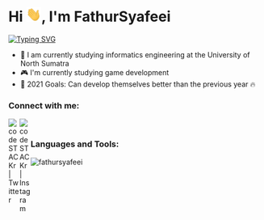 <h1>Hi <img src="https://raw.githubusercontent.com/ABSphreak/ABSphreak/master/gifs/Hi.gif" width="30px">, I'm FathurSyafeei</h1>

[![Typing SVG](https://readme-typing-svg.herokuapp.com?font=monospace&color=2c384a&ize=30&width=600&lines=A+student+associate's+degree+Informatics+Engineering)](https://git.io/typing-svg)

- 🔬 I am currently studying informatics engineering at the University of North Sumatra
- 🎮 I'm currently studying game development
- 🎯 2021 Goals: Can develop themselves better than the previous year 🔥

### Connect with me:
[<img align="left" alt="codeSTACKr | Twitter" width="22px" src="https://cdn.jsdelivr.net/npm/simple-icons@v3/icons/twitter.svg" />][twitter]
[<img align="left" alt="codeSTACKr | Instagram" width="22px" src="https://cdn.jsdelivr.net/npm/simple-icons@v3/icons/instagram.svg" />][instagram]
<br>
### Languages and Tools:
<p><img align="left" src="https://github-readme-stats.vercel.app/api/top-langs?username=fathursyafeei&show_icons=true&locale=en&layout=compact" alt="fathursyafeei" /></p>






[twitter]: https://twitter.com/BancinF
[instagram]: https://www.instagram.com/fathursyafeei/
